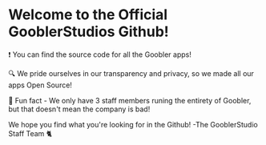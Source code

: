 # Welcome to the Official GooblerStudios Github!

❗ You can find the source code for all the Goobler apps!

🔍 We pride ourselves in our transparency and privacy, so we made all our apps Open Source!

🍿 Fun fact - We only have 3 staff members runing the entirety of Goobler, but that doesn't mean the company is bad!

We hope you find what you're looking for in the Github! -The GooblerStudio Staff Team 🐈

<!--

**Here are some ideas to get you started:**

🙋‍♀️ A short introduction - Our organisation is called Goobler Studios, we create apps on the internet that help you with your needs.
👩‍💻 Useful resources - Website URL: [goobler.ga](https://goobler.ga)
🍿 Fun facts - We started off as a company with 2 developers.
🧙 Remember, we do the simple stuff, you relax.
-->
